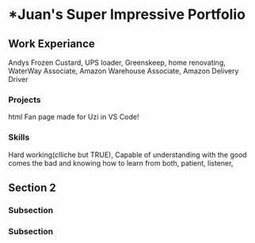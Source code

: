# ***Juan's Super Impressive Portfolio**

## Work Experiance
Andys Frozen Custard, UPS loader, Greenskeep, home renovating, WaterWay Associate, Amazon Warehouse Associate, Amazon Delivery Driver

### Projects
html Fan page made for Uzi in VS Code!

### Skills
Hard working(clliche but TRUE), Capable of understanding with the good comes the bad and knowing how to learn from both, patient, listener, 
## Section 2

### Subsection

### Subsection
